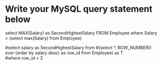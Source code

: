 # Write your MySQL query statement below

select MAX(Salary) as SecondHighestSalary
FROM Employee
where Salary < (select max(Salary) from Employee)

#select  salary  as SecondHighestSalary  from 
#(select *, ROW_NUMBER() over (order by salary  desc) as row_id from Employee) as T  
#where row_id = 2